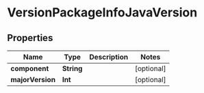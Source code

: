 

# VersionPackageInfoJavaVersion


## Properties

Name | Type | Description | Notes
------------ | ------------- | ------------- | -------------
**component** | **String** |  |  [optional]
**majorVersion** | **Int** |  |  [optional]



